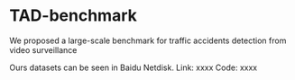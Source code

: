 # TAD-benchmark
We proposed a large-scale benchmark for traffic accidents detection from video surveillance

Ours datasets can be seen in Baidu Netdisk.
Link: xxxx
Code: xxxx
